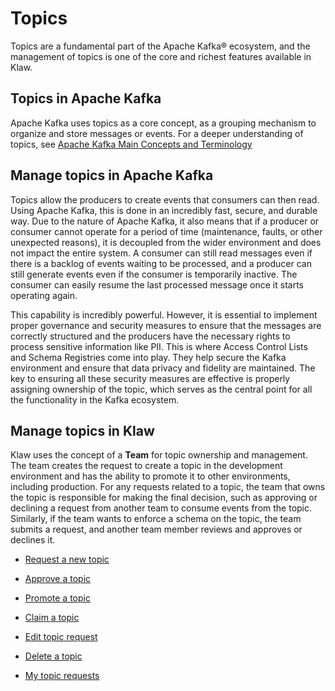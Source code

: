 # Topics

Topics are a fundamental part of the Apache Kafka® ecosystem, and the management
of topics is one of the core and richest features available in Klaw.

## Topics in Apache Kafka

Apache Kafka uses topics as a core concept, as a grouping mechanism to organize
and store messages or events. For a deeper understanding of topics, see
[Apache Kafka Main Concepts and
Terminology](https://kafka.apache.org/intro#intro_concepts_and_terms)

## Manage topics in Apache Kafka

Topics allow the producers to create events that consumers can then
read. Using Apache Kafka, this is done in an incredibly fast, secure, and
durable way. Due to the nature of Apache Kafka, it also means that if a
producer or consumer cannot operate for a period of time (maintenance,
faults, or other unexpected reasons), it is decoupled from the wider
environment and does not impact the entire system. A consumer can still
read messages even if there is a backlog of events waiting to be
processed, and a producer can still generate events even if the consumer
is temporarily inactive. The consumer can easily resume the last
processed message once it starts operating again.

This capability is incredibly powerful. However, it is essential to
implement proper governance and security measures to ensure that the
messages are correctly structured and the producers have the necessary
rights to process sensitive information like PII. This is where Access
Control Lists and Schema Registries come into play. They help secure the
Kafka environment and ensure that data privacy and fidelity are
maintained. The key to ensuring all these security measures are
effective is properly assigning ownership of the topic, which serves as
the central point for all the functionality in the Kafka ecosystem.

## Manage topics in Klaw

Klaw uses the concept of a **Team** for topic ownership and management.
The team creates the request to create a topic in the development
environment and has the ability to promote it to other environments,
including production. For any requests related to a topic, the team that
owns the topic is responsible for making the final decision, such as
approving or declining a request from another team to consume events
from the topic. Similarly, if the team wants to enforce a schema on the
topic, the team submits a request, and another team member reviews and
approves or declines it.

- [Request a new topic](Request-a-new-topic.md)

- [Approve a topic](Approve-a-topic.md)

- [Promote a topic](Promote-a-topic.md)

- [Claim a topic](Claim-a-topic.md)

- [Edit topic request](Edit-topic-request.md)

- [Delete a topic](Delete-a-topic.md)

- [My topic requests](My-topic-requests.md)
